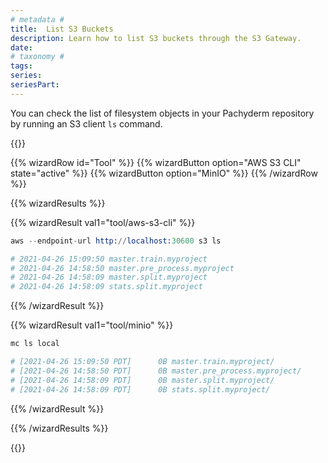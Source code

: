 ```yaml
---
# metadata # 
title:  List S3 Buckets
description: Learn how to list S3 buckets through the S3 Gateway.
date: 
# taxonomy #
tags: 
series:
seriesPart:
--- 
```

 
You can check the list of filesystem objects in your Pachyderm repository by running an S3 client `ls` command.

{{<stack type="wizard" >}}

{{% wizardRow id="Tool" %}}
{{% wizardButton option="AWS S3 CLI" state="active" %}}
{{% wizardButton option="MinIO" %}}
{{% /wizardRow %}}

{{% wizardResults %}}

{{% wizardResult val1="tool/aws-s3-cli" %}}

 ```s
aws --endpoint-url http://localhost:30600 s3 ls

# 2021-04-26 15:09:50 master.train.myproject
# 2021-04-26 14:58:50 master.pre_process.myproject
# 2021-04-26 14:58:09 master.split.myproject
# 2021-04-26 14:58:09 stats.split.myproject
```

{{% /wizardResult %}}

{{% wizardResult val1="tool/minio" %}}


```s
mc ls local

# [2021-04-26 15:09:50 PDT]      0B master.train.myproject/
# [2021-04-26 14:58:50 PDT]      0B master.pre_process.myproject/
# [2021-04-26 14:58:09 PDT]      0B master.split.myproject/
# [2021-04-26 14:58:09 PDT]      0B stats.split.myproject/
```

{{% /wizardResult %}}

{{% /wizardResults %}}

{{</stack>}}

 